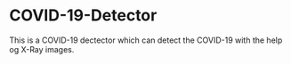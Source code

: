 # COVID-19-Detector
This is a COVID-19 dectector which can detect the COVID-19 with the help og X-Ray images.
